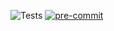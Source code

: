 ![Tests](https://github.com/akcelero/eth-hub/actions/workflows/run-tests.yml/badge.svg?query=branch%3Amaster)
[![pre-commit](https://img.shields.io/badge/pre--commit-enabled-brightgreen?logo=pre-commit)](https://github.com/pre-commit/pre-commit)
